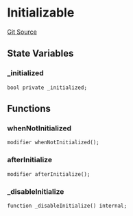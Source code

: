 # Initializable
[Git Source](https://github.com/KYRDTeam/ilo-contracts/blob/af88dd9b3e8283ab97b6c9511aeb7bb607e3649d/src/base/Initializable.sol)


## State Variables
### _initialized

```solidity
bool private _initialized;
```


## Functions
### whenNotInitialized


```solidity
modifier whenNotInitialized();
```

### afterInitialize


```solidity
modifier afterInitialize();
```

### _disableInitialize


```solidity
function _disableInitialize() internal;
```

